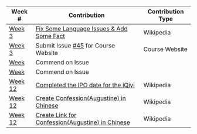
|**Week #**|**Contribution**|**Contribution Type**|
|----------|----------------|---------------------|
|[Week 3]()|[Fix Some Language Issues & Add Some Fact](https://en.wikipedia.org/w/index.php?title=GAI_(musician)&oldid=825220239)|Wikipedia|
|[Week 3]()|Submit Issue [#45](https://github.com/joannakl/cs480_s18/issues/45) for Course Website | Course Website|
|[Week ]()|Commend on Issue []()  | |
|[Week ]()|Commend on Issue []()  | |
|[Week 12]()|[Completed the IPO date for the iQiyi](https://en.wikipedia.org/w/index.php?title=IQiyi&oldid=839320033)| Wikipedia |
|[Week 12]()|[Create Confession(Augustine) in Chinese](https://zh.wikipedia.org/w/index.php?title=忏悔录_(奥古斯丁)&oldid=49399066)  |Wikipedia|
|[Week 12]()|[Create Link for Confession(Augustine) in Chinese](https://www.wikidata.org/w/index.php?title=Q372941&oldid=673110653)|Wikipedia |

